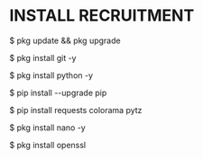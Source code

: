 # INSTALL RECRUITMENT

$ pkg update && pkg upgrade

$ pkg install git -y

$ pkg install python -y

$ pip install --upgrade pip

$ pip install requests colorama pytz

$ pkg install nano -y

$ pkg install openssl
